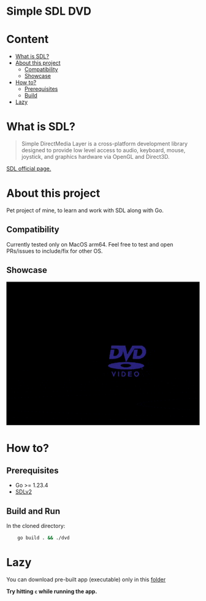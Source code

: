 # Simple SDL DVD

# Content
- [What is SDL?](#what-is-sdl)
- [About this project](#about-this-project)
    - [Compatibility](##compatibility)
    - [Showcase](##showcase)
- [How to?](#how-to)
    - [Prerequisites](##prerequisites)
    - [Build](##build)
- [Lazy](#lazy)

# What is SDL?
> Simple DirectMedia Layer is a cross-platform development library 
> designed to provide low level access to audio, keyboard, mouse, joystick, 
> and graphics hardware via OpenGL and Direct3D.

[SDL official page.](https://www.libsdl.org/)

# About this project
Pet project of mine, to learn and work with SDL along with Go.

## Compatibility
Currently tested only on MacOS arm64.
Feel free to test and open PRs/issues to include/fix for other OS.

## Showcase
<img src="./assets/dvd-showcase.gif" />

# How to?
## Prerequisites
* Go >= 1.23.4
* [SDLv2](https://github.com/veandco/go-sdl2?tab=readme-ov-file#requirements)

## Build and Run
In the cloned directory:
```sh
    go build . && ./dvd
```

# Lazy
You can download pre-built app (executable) only in this [folder](https://github.com/star-light-nova/dvd-video-sim/tree/master/download/)

__Try hitting `c` while running the app.__
